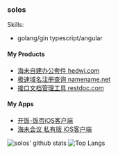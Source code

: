 ### solos

Skills:
- golang/gin  typescript/angular

 
#### My Products

- [海未自建办公套件 hedwi.com](https://hedwi.com)
- [极速域名注册查询 namename.net](https://namename.net)
- [接口文档管理工具 restdoc.com](https://restdoc.com)

#### My Apps

- [开饭-饭否iOS客户端](https://apps.apple.com/cn/app/%E5%BC%80%E9%A5%AD/id1189449526)
- [海未会议 私有版 iOS客户端](https://apps.apple.com/cn/app/%E6%B5%B7%E6%9C%AA%E4%BC%9A%E8%AE%AE-%E7%A7%81%E6%9C%89%E7%89%88/id6478134636)


![solos' github stats](https://github-readme-stats-git-masterrstaa-rickstaa.vercel.app/api?username=solos&show_icons=true&count_private=true&line_height=40&hide_border=true&theme=vue)
![Top Langs](https://github-readme-stats-git-masterrstaa-rickstaa.vercel.app/api/top-langs/?username=solos&hide=html&exclude_repo=python_vim&hide_border=true&theme=vue)

